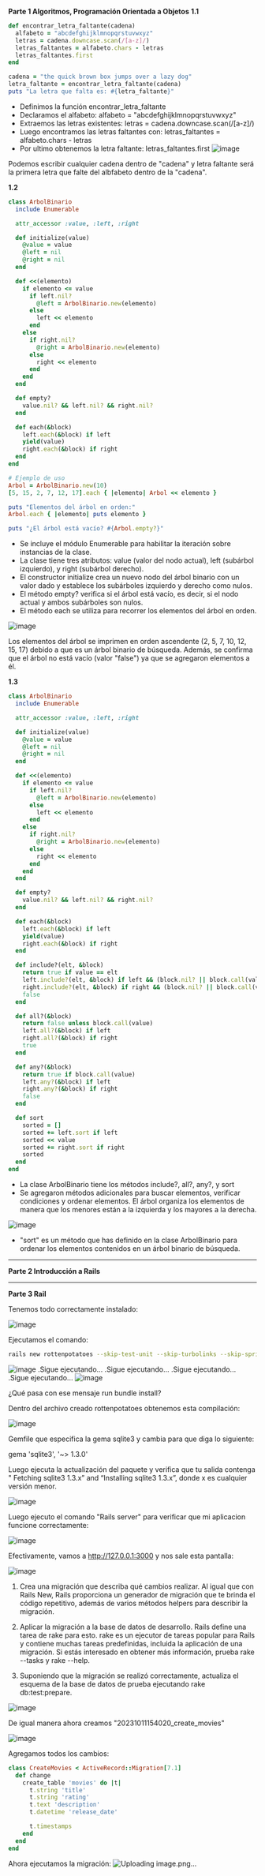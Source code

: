 **Parte 1 Algoritmos, Programación Orientada a Objetos**
**1.1**
```ruby
def encontrar_letra_faltante(cadena)
  alfabeto = "abcdefghijklmnopqrstuvwxyz"
  letras = cadena.downcase.scan(/[a-z]/)
  letras_faltantes = alfabeto.chars - letras
  letras_faltantes.first
end

cadena = "the quick brown box jumps over a lazy dog"
letra_faltante = encontrar_letra_faltante(cadena)
puts "La letra que falta es: #{letra_faltante}"
```
- Definimos la función encontrar_letra_faltante
- Declaramos el alfabeto: alfabeto = "abcdefghijklmnopqrstuvwxyz"
- Extraemos las letras existentes: letras = cadena.downcase.scan(/[a-z]/)
- Luego encontramos las letras faltantes con: letras_faltantes = alfabeto.chars - letras
- Por ultimo obtenemos la letra faltante: letras_faltantes.first
![image](https://github.com/Josezapat/CC3S2/assets/90808325/59b3d87d-d4c3-4af9-8992-890fdb912da8)

Podemos escribir cualquier cadena dentro de "cadena" y letra faltante será la primera letra que falte del albfabeto dentro de la "cadena".

**1.2**
```ruby
class ArbolBinario
  include Enumerable

  attr_accessor :value, :left, :right

  def initialize(value)
    @value = value
    @left = nil
    @right = nil
  end

  def <<(elemento)
    if elemento <= value
      if left.nil?
        @left = ArbolBinario.new(elemento)
      else
        left << elemento
      end
    else
      if right.nil?
        @right = ArbolBinario.new(elemento)
      else
        right << elemento
      end
    end
  end

  def empty?
    value.nil? && left.nil? && right.nil?
  end

  def each(&block)
    left.each(&block) if left
    yield(value)
    right.each(&block) if right
  end
end

# Ejemplo de uso
Arbol = ArbolBinario.new(10)
[5, 15, 2, 7, 12, 17].each { |elemento| Arbol << elemento }

puts "Elementos del árbol en orden:"
Arbol.each { |elemento| puts elemento }

puts "¿El árbol está vacío? #{Arbol.empty?}"

```

- Se incluye el módulo Enumerable para habilitar la iteración sobre instancias de la clase.
- La clase tiene tres atributos: value (valor del nodo actual), left (subárbol izquierdo), y right (subárbol derecho).
- El constructor initialize crea un nuevo nodo del árbol binario con un valor dado y establece los subárboles izquierdo y derecho como nulos.
- El método empty? verifica si el árbol está vacío, es decir, si el nodo actual y ambos subárboles son nulos.
- El método each se utiliza para recorrer los elementos del árbol en orden.

![image](https://github.com/Josezapat/CC3S2/assets/90808325/8fe36ee7-bd20-4855-a31d-c222addbe395)

Los elementos del árbol se imprimen en orden ascendente (2, 5, 7, 10, 12, 15, 17) debido a que es un árbol binario de búsqueda. Además, se confirma que el árbol no está vacío (valor "false") ya que se agregaron elementos a él.

**1.3**

```ruby
class ArbolBinario
  include Enumerable

  attr_accessor :value, :left, :right

  def initialize(value)
    @value = value
    @left = nil
    @right = nil
  end

  def <<(elemento)
    if elemento <= value
      if left.nil?
        @left = ArbolBinario.new(elemento)
      else
        left << elemento
      end
    else
      if right.nil?
        @right = ArbolBinario.new(elemento)
      else
        right << elemento
      end
    end
  end

  def empty?
    value.nil? && left.nil? && right.nil?
  end

  def each(&block)
    left.each(&block) if left
    yield(value)
    right.each(&block) if right
  end

  def include?(elt, &block)
    return true if value == elt
    left.include?(elt, &block) if left && (block.nil? || block.call(value, elt) == 0)
    right.include?(elt, &block) if right && (block.nil? || block.call(value, elt) == 0)
    false
  end

  def all?(&block)
    return false unless block.call(value)
    left.all?(&block) if left
    right.all?(&block) if right
    true
  end

  def any?(&block)
    return true if block.call(value)
    left.any?(&block) if left
    right.any?(&block) if right
    false
  end

  def sort
    sorted = []
    sorted += left.sort if left
    sorted << value
    sorted += right.sort if right
    sorted
  end
end
```
- La clase ArbolBinario tiene los métodos include?, all?, any?, y sort
- Se agregaron métodos adicionales para buscar elementos, verificar condiciones y ordenar elementos. El árbol organiza los elementos de manera que los menores están a la izquierda y los mayores a la derecha.

![image](https://github.com/Josezapat/CC3S2/assets/90808325/b61d9602-74c9-48d8-98ca-5e2851fc1287)

- "sort" es un método que has definido en la clase ArbolBinario para ordenar los elementos contenidos en un árbol binario de búsqueda.

***

**Parte 2 Introducción a Rails**

***

**Parte 3 Rail**

Tenemos todo correctamente instalado:

![image](https://github.com/Josezapat/CC3S2/assets/90808325/33857f93-21ed-4d49-b85f-626ba1fe157a)

Ejecutamos el comando:
```bash
rails new rottenpotatoes --skip-test-unit --skip-turbolinks --skip-spring
```
![image](https://github.com/Josezapat/CC3S2/assets/90808325/b19bba0b-136d-4ddf-ae9b-e6952cae37bb)
.Sigue ejecutando...
.Sigue ejecutando...
.Sigue ejecutando...
.Sigue ejecutando...
![image](https://github.com/Josezapat/CC3S2/assets/90808325/21b84901-5a10-4333-8ae2-90a8a347f4c5)

¿Qué pasa con ese mensaje run bundle install?

Dentro del archivo creado rottenpotatoes obtenemos esta compilación:

![image](https://github.com/Josezapat/CC3S2/assets/90808325/36353138-5ff8-4fa3-ab97-24e2c7a310d6)


Gemfile que especifica la gema sqlite3 y cambia para que diga lo siguiente:

gema 'sqlite3', '~> 1.3.0'

Luego ejecuta la actualización del paquete y verifica que tu salida contenga " Fetching sqlite3 1.3.x” and “Installing sqlite3 1.3.x”, donde x es cualquier versión menor.

![image](https://github.com/Josezapat/CC3S2/assets/90808325/f8960bbe-7a8f-449e-b927-39543f95a422)

Luego ejecuto el comando "Rails server" para verificar que mi aplicacion funcione correctamente:

![image](https://github.com/Josezapat/CC3S2/assets/90808325/ee3ab046-473a-4864-a43b-bfe8bb58cfd5)

Efectivamente, vamos a http://127.0.0.1:3000 y nos sale esta pantalla:

![image](https://github.com/Josezapat/CC3S2/assets/90808325/283fefe2-8916-45b4-90f9-f93982c0f533)


1. Crea una migración que describa qué cambios realizar. Al igual que con Rails New, Rails proporciona un generador de migración que te brinda el código repetitivo, además de varios métodos helpers para describir la migración.

2. Aplicar la migración a la base de datos de desarrollo. Rails define una tarea de rake para esto. rake es un ejecutor de tareas popular para Rails y contiene muchas tareas predefinidas, incluida la aplicación de una migración. Si estás interesado en obtener más información, prueba rake --tasks y rake --help.

3. Suponiendo que la migración se realizó correctamente, actualiza el esquema de la base de datos de prueba ejecutando rake db:test:prepare.

![image](https://github.com/Josezapat/CC3S2/assets/90808325/2960e96b-dc1b-4ce1-abec-0e0c059234b6)

De igual manera ahora creamos "20231011154020_create_movies"

![image](https://github.com/Josezapat/CC3S2/assets/90808325/26a22b39-ab4c-4821-94e6-8af67d412a63)

Agregamos todos los cambios:

```ruby
class CreateMovies < ActiveRecord::Migration[7.1]
  def change
    create_table 'movies' do |t|
      t.string 'title'
      t.string 'rating'
      t.text 'description'
      t.datetime 'release_date'

      t.timestamps
    end
  end
end
```
Ahora ejecutamos la migración:
![Uploading image.png…]()

